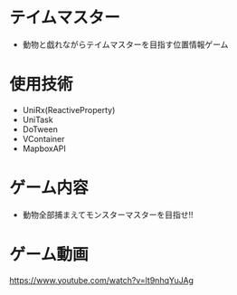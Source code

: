 # テイムマスター
- 動物と戯れながらテイムマスターを目指す位置情報ゲーム

# 使用技術
- UniRx(ReactiveProperty)
- UniTask
- DoTween
- VContainer
- MapboxAPI

# ゲーム内容
- 動物全部捕まえてモンスターマスターを目指せ!!

# ゲーム動画
https://www.youtube.com/watch?v=lt9nhqYuJAg


